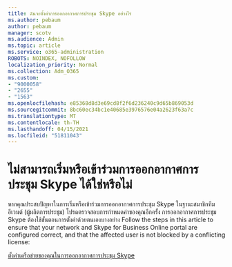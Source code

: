 ```yaml
---
title: ฉันจะตั้งค่าการออกอากาศการประชุม Skype อย่างไร
ms.author: pebaum
author: pebaum
manager: scotv
ms.audience: Admin
ms.topic: article
ms.service: o365-administration
ROBOTS: NOINDEX, NOFOLLOW
localization_priority: Normal
ms.collection: Adm_O365
ms.custom:
- "9000058"
- "2655"
- "1563"
ms.openlocfilehash: e85368d8d3e69cd8f2f6d236240c9d65b869053d
ms.sourcegitcommit: 8bc60ec34bc1e40685e3976576e04a2623f63a7c
ms.translationtype: MT
ms.contentlocale: th-TH
ms.lasthandoff: 04/15/2021
ms.locfileid: "51811043"
---
```

# <a name="cant-start-or-join-a-skype-meeting-broadcast"></a>ไม่สามารถเริ่มหรือเข้าร่วมการออกอากาศการประชุม Skype ได้ใช่หรือไม่

หากคุณประสบปัญหาในการเริ่มหรือเข้าร่วมการออกอากาศการประชุม Skype ในฐานะสมาชิกทีมอีเวนต์ (ผู้ผลิตการประชุม) โปรดตรวจสอบการกําหนดค่าของคุณอีกครั้ง การออกอากาศการประชุม Skype ต้องใช้ขั้นตอนการตั้งค่าด้วยตนเองบางอย่าง Follow the steps in this article to ensure that your network and Skype for Business Online portal are configured correct, and that the affected user is not blocked by a conflicting license:

[ตั้งค่าเครือข่ายของคุณในการออกอากาศการประชุม Skype](https://docs.microsoft.com/SkypeForBusiness/set-up-your-network-for-skype-meeting-broadcast/set-up-your-network-for-skype-meeting-broadcast)